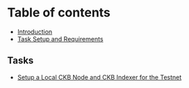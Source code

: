 # Table of contents

* [Introduction](README.md)
* [Task Setup and Requirements](task-setup-and-requirements.md)

## Tasks

* [Setup a Local CKB Node and CKB Indexer for the Testnet](tasks/setup-a-local-ckb-node-and-ckb-indexer-for-the-testnet.md)
